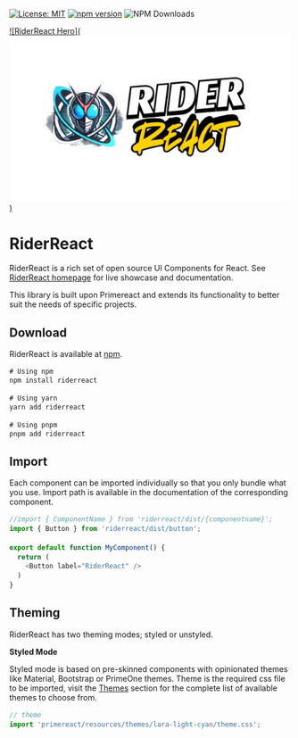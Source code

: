 [![License: MIT](https://img.shields.io/badge/License-MIT-yellow.svg)](https://opensource.org/licenses/MIT)
[![npm version](https://badge.fury.io/js/riderreact.svg)](https://badge.fury.io/js/riderreact)
![NPM Downloads](https://img.shields.io/npm/dm/riderreact?color=purple)

[![RiderReact Hero](![alt text](image.png))]()

# RiderReact

RiderReact is a rich set of open source UI Components for React. See [RiderReact homepage]() for live showcase and documentation.

This library is built upon Primereact and extends its functionality to better suit the needs of specific projects.

## Download

RiderReact is available at [npm](https://www.npmjs.com/package/riderreact).

```
# Using npm
npm install riderreact

# Using yarn
yarn add riderreact

# Using pnpm
pnpm add riderreact
```

## Import

Each component can be imported individually so that you only bundle what you use. Import path is available in the documentation of the corresponding component.

```javascript
//import { ComponentName } from 'riderreact/dist/{componentname}';
import { Button } from 'riderreact/dist/button';

export default function MyComponent() {
  return (
    <Button label="RiderReact" />
  )
}
```

## Theming

RiderReact has two theming modes; styled or unstyled.

**Styled Mode**

Styled mode is based on pre-skinned components with opinionated themes like Material, Bootstrap or PrimeOne themes. Theme is the required css file to be imported, visit the [Themes](https://primereact.org/theming) section for the complete list of available themes to choose from.

```javascript
// theme
import 'primereact/resources/themes/lara-light-cyan/theme.css';
```
